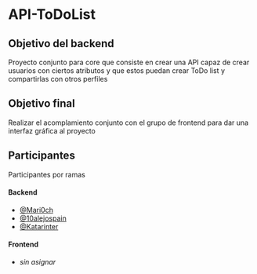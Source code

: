 # API-ToDoList

## Objetivo del backend
Proyecto conjunto para core que consiste en crear una API capaz de crear usuarios con ciertos atributos y que estos puedan crear ToDo list y compartirlas con otros perfiles

## Objetivo final
Realizar el acomplamiento conjunto con el grupo de frontend para dar una interfaz gráfica al proyecto

## Participantes
Participantes por ramas

#### Backend
- [@Mari0ch](https://github.com/Mari0ch)
- [@10alejospain](https://github.com/10alejospain)
- [@Katarinter](https://github.com/Katarinter)

#### Frontend
- *sin asignar*
